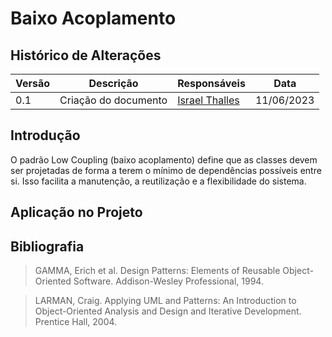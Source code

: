 # Baixo Acoplamento

## Histórico de Alterações

| Versão | Descrição                           | Responsáveis                                 | Data       |
| ------ | ----------------------------------- | -------------------------------------------- | ---------- |
| 0.1    | Criação do documento | [Israel Thalles](https://github.com/israelthalles) | 11/06/2023 |

## Introdução
O padrão Low Coupling (baixo acoplamento) define que as classes devem ser projetadas de forma a terem o mínimo de dependências possíveis entre si. Isso facilita a manutenção, a reutilização e a flexibilidade do sistema.

## Aplicação no Projeto


## Bibliografia
> GAMMA, Erich et al. Design Patterns: Elements of Reusable Object-Oriented Software. Addison-Wesley Professional, 1994.

> LARMAN, Craig. Applying UML and Patterns: An Introduction to Object-Oriented Analysis and Design and Iterative Development. Prentice Hall, 2004.